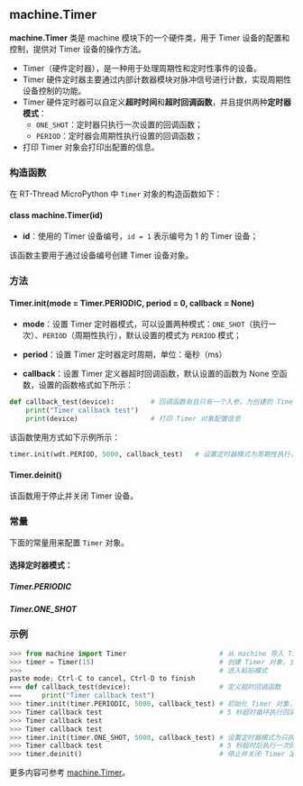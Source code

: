 ## machine.Timer

**machine.Timer** 类是 machine 模块下的一个硬件类，用于 Timer 设备的配置和控制，提供对 Timer 设备的操作方法。

- Timer（硬件定时器），是一种用于处理周期性和定时性事件的设备。
- Timer 硬件定时器主要通过内部计数器模块对脉冲信号进行计数，实现周期性设备控制的功能。
- Timer 硬件定时器可以自定义**超时时间**和**超时回调函数**，并且提供两种**定时器模式**：
  - `ONE_SHOT`：定时器只执行一次设置的回调函数；
  - `PERIOD`：定时器会周期性执行设置的回调函数；
- 打印 Timer 对象会打印出配置的信息。

### 构造函数

在 RT-Thread MicroPython 中 `Timer` 对象的构造函数如下：

#### **class machine.Timer**(id)

- **id**：使用的 Timer 设备编号，`id = 1` 表示编号为 1 的 Timer 设备；

该函数主要用于通过设备编号创建 Timer 设备对象。

### 方法

#### **Timer.init**(mode = Timer.PERIODIC, period = 0, callback = None)

- **mode**：设置 Timer 定时器模式，可以设置两种模式：`ONE_SHOT`（执行一次）、`PERIOD`（周期性执行），默认设置的模式为 `PERIOD` 模式；

- **period**：设置 Timer 定时器定时周期，单位：毫秒（ms）

- **callback**：设置 Timer 定义器超时回调函数，默认设置的函数为 None 空函数，设置的函数格式如下所示：

```python
def callback_test(device):         # 回调函数有且只有一个入参，为创建的 Timer 对象
    print("Timer callback test")
    print(device)                  # 打印 Timer 对象配置信息
```

该函数使用方式如下示例所示：

```python
timer.init(wdt.PERIOD, 5000, callback_test)   # 设置定时器模式为周期性执行，超时时间为 5 秒, 超时函数为 callback_test
```
#### **Timer.deinit**()

该函数用于停止并关闭 Timer 设备。

### 常量

下面的常量用来配置 `Timer` 对象。

#### 选择定时器模式：
##### **Timer.PERIODIC**
##### **Timer.ONE_SHOT**

### 示例

```python
>>> from machine import Timer                       # 从 machine 导入 Timer 类
>>> timer = Timer(15)                               # 创建 Timer 对象，当前设备编号为 11
>>>                                                 # 进入粘贴模式
paste mode; Ctrl-C to cancel, Ctrl-D to finish
=== def callback_test(device):                      # 定义超时回调函数 
===     print("Timer callback test")
>>> timer.init(timer.PERIODIC, 5000, callback_test) # 初始化 Timer 对象，设置定时器模式为循环执行，超时时间为 5 秒，超时回调函数 callback_test
>>> Timer callback test                             # 5 秒超时循环执行回调函数，打印日志
>>> Timer callback test
>>> Timer callback test
>>> timer.init(timer.ONE_SHOT, 5000, callback_test) # 设置定时器模式为只执行一次，超时时间为 5 秒，超时回调函数为 callback_test
>>> Timer callback test                             # 5 秒超时后执行一次回调函数，打印日志
>>> timer.deinit()                                  # 停止并关闭 Timer 定时器
```

更多内容可参考 [machine.Timer](http://docs.micropython.org/en/latest/library/machine.Timer.html)。
